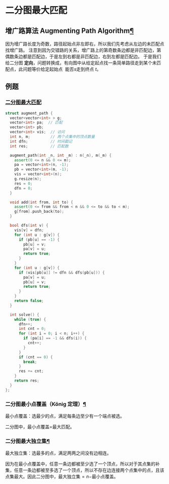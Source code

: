 # 二分图最大匹配
## 增广路算法 Augmenting Path Algorithm[¶](https://oi-wiki.org/graph/graph-matching/bigraph-match/#augmenting-path-algorithm "Permanent link")

因为增广路长度为奇数，路径起始点非左即右，所以我们先考虑从左边的未匹配点找增广路。 注意到因为交错路的关系，增广路上的第奇数条边都是非匹配边，第偶数条边都是匹配边，于是左到右都是非匹配边，右到左都是匹配边。 于是我们给二分图 **定向**，问题转换成，有向图中从给定起点找一条简单路径走到某个未匹配点，此问题等价给定起始点  能否$s$走到终点 $t$。

## 例题

### [二分图最大匹配](https://uoj.ac/problem/78)

```cpp
struct augment_path {
  vector<vector<int> > g;
  vector<int> pa;  // 匹配
  vector<int> pb;
  vector<int> vis;  // 访问
  int n, m;         // 两个点集中的顶点数量
  int dfn;          // 时间戳记
  int res;          // 匹配数

  augment_path(int _n, int _m) : n(_n), m(_m) {
    assert(0 <= n && 0 <= m);
    pa = vector<int>(n, -1);
    pb = vector<int>(m, -1);
    vis = vector<int>(n);
    g.resize(n);
    res = 0;
    dfn = 0;
  }

  void add(int from, int to) {
    assert(0 <= from && from < n && 0 <= to && to < m);
    g[from].push_back(to);
  }

  bool dfs(int v) {
    vis[v] = dfn;
    for (int u : g[v]) {
      if (pb[u] == -1) {
        pb[u] = v;
        pa[v] = u;
        return true;
      }
    }
    for (int u : g[v]) {
      if (vis[pb[u]] != dfn && dfs(pb[u])) {
        pa[v] = u;
        pb[u] = v;
        return true;
      }
    }
    return false;
  }

  int solve() {
    while (true) {
      dfn++;
      int cnt = 0;
      for (int i = 0; i < n; i++) {
        if (pa[i] == -1 && dfs(i)) {
          cnt++;
        }
      }
      if (cnt == 0) {
        break;
      }
      res += cnt;
    }
    return res;
  }
};
```

### 二分图最小点覆盖（König 定理）[¶](https://oi-wiki.org/graph/graph-matching/bigraph-match/#konig "Permanent link")

最小点覆盖：选最少的点，满足每条边至少有一个端点被选。

二分图中，最小点覆盖$=$最大匹配。

### 二分图最大独立集[¶](https://oi-wiki.org/graph/graph-matching/bigraph-match/#_4 "Permanent link")

最大独立集：选最多的点，满足两两之间没有边相连。

因为在最小点覆盖中，任意一条边都被至少选了一个顶点，所以对于其点集的补集，任意一条边都被至多选了一个顶点，所以不存在边连接两个点集中的点，且该点集最大。因此二分图中，最大独立集$=n-$最小点覆盖。